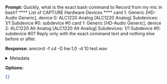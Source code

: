 **Prompt:**
Quickly, what is the exact bash command to Record from my mic in bash? **** List of CAPTURE Hardware Devices ****
card 1: Generic [HD-Audio Generic], device 0: ALC1220 Analog [ALC1220 Analog]
  Subdevices: 1/1
  Subdevice #0: subdevice #0
card 1: Generic [HD-Audio Generic], device 2: ALC1220 Alt Analog [ALC1220 Alt Analog]
  Subdevices: 1/1
  Subdevice #0: subdevice #0?
Reply only with the exact command text and nothing else before or after.

**Response:**
arecord -f cd -D hw:1,0 -d 10 test.wav

<details><summary>Metadata</summary>

- Duration: 1000 ms
- Datetime: 2023-07-13T17:57:31.128535
- Model: gpt-3.5-turbo-0613

</details>

**Options:**
```json
{}
```

